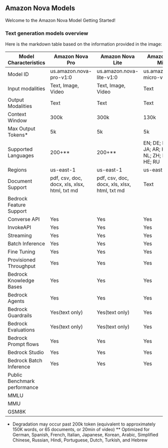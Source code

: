 ## Amazon Nova Models

Welcome to the Amazon Nova Model Getting Started! 

### Text generation models overview

Here is the markdown table based on the information provided in the image:

| Model Characteristics                 | Amazon Nova Pro                                  | Amazon Nova Lite                              | Amazon Nova Micro                             |
|---------------------------------------|--------------------------------------------------|-----------------------------------------------|-----------------------------------------------|
| Model ID                              | us.amazon.nova-pro-v1:0                             | us.amazon.nova-lite-v1:0                         | us.amazon.nova-micro-v1:0                        |
| Input modalities                      | Text, Image, Video                               | Text, Image, Video                            | Text                                          |
| Output Modalities                     | Text                                             | Text                                          | Text                                          |
| Context Window                        | 300k                                             | 300k                                          | 130k                                          |
| Max Output Tokens*                    | 5k                                               | 5k                                            | 5k                                            |
| Supported Languages                   | 200+**                                           | 200+**                                        | EN; DE; ES; FR; JA; AR; HI; IT; PT; NL; ZH; KO; TR; HE; RU |
| Regions                               | us-east-1                                        | us-east-1                                     | us-east-1                                     |
| Document Support                      | pdf, csv, doc, docx, xls, xlsx, html, txt md     | pdf, csv, doc, docx, xls, xlsx, html, txt md  | Text                                          |
| Bedrock Feature Support               |                                                  |                                               |                                               |
| Converse API                          | Yes                                              | Yes                                           | Yes                                           |
| InvokeAPI                             | Yes                                              | Yes                                           | Yes                                           |
| Streaming                             | Yes                                              | Yes                                           | Yes                                           |
| Batch Inference                       | Yes                                              | Yes                                           | Yes                                           |
| Fine Tuning                           | Yes                                              | Yes                                           | Yes                                           |
| Provisioned Throughput                | Yes                                              | Yes                                           | Yes                                           |
| Bedrock Knowledge Bases               | Yes                                              | Yes                                           | Yes                                           |
| Bedrock Agents                        | Yes                                              | Yes                                           | Yes                                           |
| Bedrock Guardrails                    | Yes(text only)                                   | Yes(text only)                                | Yes                                           |
| Bedrock Evaluations                   | Yes(text only)                                   | Yes(text only)                                | Yes                                           |
| Bedrock Prompt flows                  | Yes                                              | Yes                                           | Yes                                           |
| Bedrock Studio                        | Yes                                              | Yes                                           | Yes                                           |
| Bedrock Batch Inference               | Yes                                              | Yes                                           | Yes                                           |
| Public Benchmark performance          |                                                  |                                               |                                               |
| MMLU                                  |                                                  |                                               |                                               |
| MMU                                   |                                                  |                                               |                                               |
| GSM8K                                 |                                                  |                                               |                                               |

* Degradation may occur past 200k token (equivalent to approximately 150K words, or 65 documents, or 20min of video)
** Optimized for German, Spanish, French, Italian, Japanese, Korean, Arabic, Simplified Chinese, Russian, Hindi, Portuguese, Dutch, Turkish, and Hebrew
